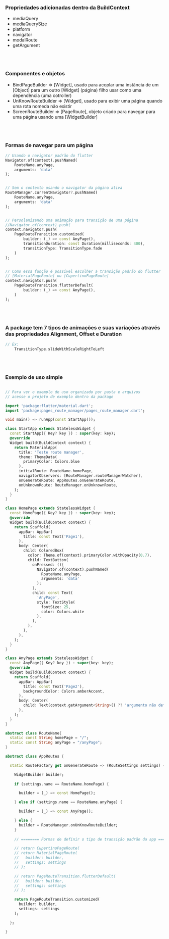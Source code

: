 ### Propriedades adicionadas dentro da BuildContext

- mediaQuery
- mediaQuerySize
- platform
- navigator
- modalRoute
- getArgument

<br />
<br />

### Componentes e objetos
- BindPageBuilder => [Widget], usado para acoplar uma instância de um [Object] para um outro [Widget] (página) filho usar como uma dependência (uma cotroller)
- UnKnowRouteBuilder => [Widget], usado para exibir uma página quando uma rota nomeda não existir
- ScreenRouteBuilder => [PageRoute], objeto criado para navegar para uma página usando uma [WidgetBuilder]


<br />
<br />


### Formas de navegar para um página

```dart
// Usando o navigator padrão do flutter
Navigator.of(context).pushNamed(
    RouteName.anyPage, 
    arguments: 'data'
);


// Sem o contexto usando o navigator da página ativa
RouteManager.currentNavigator?.pushNamed(
    RouteName.anyPage, 
    arguments: 'data'
);


// Persolanizando uma animação para transição de uma página
//Navigator.of(context).push(
context.navigator.push(
    PageRouteTransition.customized(
        builder: (_) => const AnyPage(),
        transitionDuration: const Duration(milliseconds: 400),
        transitionType: TransitionType.fade
    )
);


// Como essa função é possível escolher a transição padrão do flutter
// [MaterialPageRoute] ou [CupertinoPageRoute]
context.navigator.push(
    PageRouteTransition.flutterDefault(
        builder: (_) => const AnyPage(),
    )
);
```

<br />
<br />

### A package tem 7 tipos de animações e suas variações através das propriedades Alignment, Offset e Duration

```dart
// Ex:
    TransitionType.slideWithScaleRightToLeft
```

<br />
<br />

### Exemplo de uso simple

```dart

// Para ver o exemplo de uso organizado por pasta e arquivos 
// acesse o projeto de exemplo dentro da package

import 'package:flutter/material.dart';
import 'package:pages_route_manager/pages_route_manager.dart';

void main() => runApp(const StartApp());

class StartApp extends StatelessWidget {
  const StartApp({ Key? key }) : super(key: key);
  @override
  Widget build(BuildContext context) {
    return MaterialApp(
      title: 'Teste route manager',
      theme: ThemeData(
        primaryColor: Colors.blue
      ),
      initialRoute: RouteName.homePage,
      navigatorObservers: [RouteManager.routeManagerWatcher],
      onGenerateRoute: AppRoutes.onGenerateRoute,
      onUnknownRoute: RouteManager.onUnknownRoute,
    );
  }
}

class HomePage extends StatelessWidget {
  const HomePage({ Key? key }) : super(key: key);
  @override
  Widget build(BuildContext context) {
    return Scaffold(
      appBar: AppBar(
        title: const Text('Page1'),
      ),
      body: Center(
        child: ColoredBox(
          color: Theme.of(context).primaryColor.withOpacity(0.7),
          child: TextButton(
            onPressed: (){
              Navigator.of(context).pushNamed(
                RouteName.anyPage, 
                arguments: 'data'
              );
            }, 
            child: const Text(
              'AnyPage',
              style: TextStyle(
                fontSize: 25,
                color: Colors.white
              ),
            ), 
          ),
        ),
      ),
    );
  }
}

class AnyPage extends StatelessWidget {
  const AnyPage({ Key? key }) : super(key: key);
  @override
  Widget build(BuildContext context) {
    return Scaffold(
      appBar: AppBar(
        title: const Text('Page2'),
        backgroundColor: Colors.amberAccent,
      ),
      body: Center(
        child: Text(context.getArgument<String>() ?? 'argumento não definido'),
      ),
    );
  }
}

abstract class RouteName{
  static const String homePage = "/";
  static const String anyPage = "/anyPage";
}

abstract class AppRoutes {

  static RouteFactory get onGenerateRoute => (RouteSettings settings) {

    WidgetBuilder builder; 
    
    if (settings.name == RouteName.homePage) {

      builder = (_) => const HomePage();

    } else if (settings.name == RouteName.anyPage) {

      builder = (_) => const AnyPage();

    } else {
      builder = RouteManager.onUnKnowRouteBuilder;
    }
    
    // ======== Formas de definir o tipo de transição padrão da app ========

    // return CupertinoPageRoute(
    // return MaterialPageRoute(
    //   builder: builder,
    //   settings: settings
    // );

    // return PageRouteTransition.flutterDefault(
    //   builder: builder,
    //   settings: settings
    // );

    return PageRouteTransition.customized(
      builder: builder,
      settings: settings
    );

  };

}
```